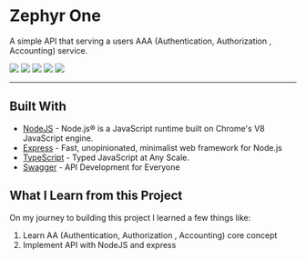 # Zephyr One
A simple API that serving a users AAA (Authentication, Authorization , Accounting) service.

![](https://img.shields.io/badge/Version-1.0.0-informational?style=flat&logo=<LOGO_NAME>&logoColor=white&color=2bbc8a)
![](https://img.shields.io/badge/Build-Sucess-informational?style=flat&logo=<LOGO_NAME>&logoColor=white&color=2bbc8a)
![](https://img.shields.io/badge/NPM-6.14.8-informational?style=flat&logo=npm&logoColor=white&color=C83837)
![](https://img.shields.io/badge/NuxtJS-2.14.5-informational?style=flat&logo=nuxt-js&logoColor=white&color=2bbc8a)
![](https://img.shields.io/badge/@nuxt/tailwindcss-3.0.2-informational?style=flat&logo=tailwind-css&logoColor=white&color=38B2AC)

---

## Built With

* [NodeJS](https://nodejs.org/) - Node.js® is a JavaScript runtime built on Chrome's V8 JavaScript engine.
* [Express](https://expressjs.com/) - Fast, unopinionated, minimalist web framework for Node.js
* [TypeScript](https://www.typescriptlang.org/) - Typed JavaScript at Any Scale.
* [Swagger](https://swagger.io/) - API Development
for Everyone

## What I Learn from this Project 
On my journey to building this project I learned a few things like:

1. Learn AA (Authentication, Authorization , Accounting) core concept
2. Implement API with NodeJS and express